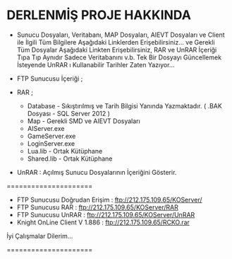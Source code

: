 DERLENMİŞ PROJE HAKKINDA
=====================

* Sunucu Dosyaları, Veritabanı, MAP Dosyaları, AIEVT Dosyaları ve Client ile İlgili Tüm Bilgilere Aşağıdaki Linklerden Erişebilirsiniz... ve Gerekli Tüm Dosyalar Aşağıdaki Linkten Erişebilirsiniz, RAR ve UnRAR İçeriği Tıpa Tıp Aynıdır Sadece Veritabanını v.b. Tek Bir Dosyayı Güncellemek İsteyende UnRAR ı Kullanabilir Tarihler Zaten Yazıyor...

- FTP Sunucusu İçeriği ;
 
* RAR ;
    - Database - Sıkıştırılmış ve Tarih Bilgisi Yanında Yazmaktadır. ( .BAK Dosyası - SQL Server 2012 )
    - Map - Gerekli SMD ve AIEVT Dosyaları
    - AIServer.exe
    - GameServer.exe
    - LoginServer.exe
    - Lua.lib - Ortak Kütüphane
    - Shared.lib - Ortak Kütüphane
  
* UnRAR : Açılmış Sunucu Dosyalarının İçeriğini Gösterir.

=====================

- FTP Sunucusu Doğrudan Erişim : ftp://212.175.109.65/KOServer/
- FTP Sunucusu RAR : ftp://212.175.109.65/KOServer/RAR
- FTP Sunucusu UnRAR : ftp://212.175.109.65/KOServer/UnRAR
- Knight OnLine Client V 1.886 : ftp://212.175.109.65/RCKO.rar

İyi Çalışmalar Dilerim...

=====================
